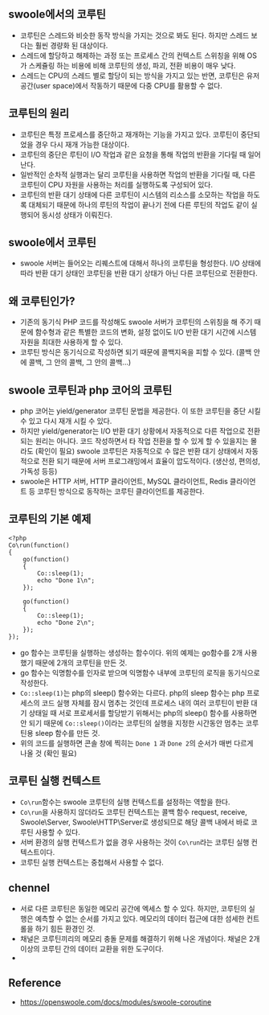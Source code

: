 ## swoole에서의 코루틴
- 코루틴은 스레드와 비슷한 동작 방식을 가지는 것으로 봐도 된다. 하지만 스레드 보다는 훨씬 경량화 된 대상이다. 
- 스레드에 할당하고 해제하는 과정 또는 프로세스 간의 컨텍스트 스위칭을 위해 OS가 스케쥴링 하는 비용에 비해 코루틴의 생성, 파괴, 전환 비용이 매우 낮다.
- 스레드는 CPU의 스레드 별로 할당이 되는 방식을 가지고 있는 반면, 코루틴은 유저 공간(user space)에서 작동하기 때문에 다중 CPU를 활용할 수 없다.

## 코루틴의 원리
- 코루틴은 특정 프로세스를 중단하고 재개하는 기능을 가지고 있다. 코루틴이 중단되었을 경우 다시 재개 가능한 대상이다.
- 코루틴의 중단은 루틴이 I/O 작업과 같은 요청을 통해 작업의 반환을 기다릴 때 일어난다.
- 일반적인 순차적 실행과는 달리 코루틴을 사용하면 작업의 반환을 기다릴 때, 다른 코루틴이 CPU 자원을 사용하는 처리를 실행하도록 구성되어 있다.
- 코루틴의 반환 대기 상태에 다른 코루틴이 시스템의 리소스를 소모하는 작업을 하도록 대체되기 때문에 하나의 루틴의 작업이 끝나기 전에 다른 루틴의 작업도 같이 실행되어 동시성 상태가 이뤄진다.

## swoole에서 코루틴
- swoole 서버는 들어오는 리퀘스트에 대해서 하나의 코루틴을 형성한다. I/O 상태에 따라 반환 대기 상태인 코루틴을 반환 대기 상태가 아닌 다른 코루틴으로 전환한다.

## 왜 코루틴인가?
- 기존의 동기식 PHP 코드를 작성해도 swoole 서버가 코루틴의 스위칭을 해 주기 때문에 함수형과 같은 특별한 코드의 변화, 설정 없이도 I/O 반환 대기 시간에 시스템 자원을 최대한 사용하게 할 수 있다.
- 코루틴 방식은 동기식으로 작성하면 되기 때문에 콜백지옥을 피할 수 있다. (콜백 안에 콜백, 그 안의 콜백, 그 안의 콜백...)

## swoole 코루틴과 php 코어의 코루틴
- php 코어는 yield/generator 코루틴 문법을 제공한다. 이 또한 코루틴을 중단 시킬 수 있고 다시 재개 시킬 수 있다.
- 하지만 yield/generator는 I/O 반환 대기 상황에서 자동적으로 다른 작업으로 전환 되는 원리는 아니다. 코드 작성하면서 타 작업 전환을 할 수 있게 할 수 있을지는 몰라도 (확인이 필요) swoole 코루틴은 자동적으로 수 많은 반환 대기 상태에서 자동적으로 전환 되기 때문에 서버 프로그래밍에서 효율이 압도적이다. (생산성, 편의성, 가독성 등등)
- swoole은 HTTP 서버, HTTP 클라이언트, MySQL 클라이언트, Redis 클라이언트 등 코루틴 방식으로 동작하는 코루틴 클라이언트를 제공한다.

## 코루틴의 기본 예제
```
<?php
Co\run(function()
{
    go(function()
    {
        Co::sleep(1);
        echo "Done 1\n";
    });

    go(function()
    {
        Co::sleep(1);
        echo "Done 2\n";
    });
});
```
- go 함수는 코루틴을 실행하는 생성하는 함수이다. 위의 예제는 go함수를 2개 사용했기 때문에 2개의 코루틴을 만든 것.
- go 함수는 익명함수를 인자로 받으며 익명함수 내부에 코루틴의 로직을 동기식으로 작성한다.
- `Co::sleep(1)`는 php의 sleep() 함수와는 다르다. php의 sleep 함수는 php 프로세스의 코드 실행 자체를 잠시 멈추는 것인데 프로세스 내의 여러 코루틴이 반환 대기 상태일 때 서로 프로세서를 할당받기 위해서는 php의 sleep() 함수를 사용하면 안 되기 때문에 `Co::sleep()`이라는 코루틴의 실행을 지정한 시간동안 멈추는 코루틴용 sleep 함수를 만든 것.
- 위의 코드를 실행하면 콘솔 창에 찍히는 `Done 1` 과 `Done 2`의 순서가 매번 다르게 나올 것 (확인 필요)

## 코루틴 실행 컨텍스트
- `Co\run`함수는 swoole 코루틴의 실행 컨텍스트를 설정하는 역할을 한다.
- `Co\run`을 사용하지 않더라도 코루틴 컨텍스트는 콜백 함수 request, receive, Swoole\Server, Swoole\HTTP\Server로 생성되므로 해당 콜백 내에서 바로 코루틴 사용할 수 있다.
- 서버 환경의 실행 컨텍스트가 없을 경우 사용하는 것이 `Co\run`라는 코루틴 실행 컨텍스트이다.
- 코루틴 실행 컨텍스트는 중첩해서 사용할 수 없다. 

## chennel
- 서로 다른 코루틴은 동일한 메모리 공간에 엑세스 할 수 있다. 하지만, 코루틴의 실행은 예측할 수 없는 순서를 가지고 있다. 메모리의 데이터 접근에 대한 섬세한 컨트롤을 하기 힘든 환경인 것.
- 채널은 코루틴끼리의 메모리 충돌 문제를 해결하기 위해 나온 개념이다. 채널은 2개 이상의 코루틴 간의 데이터 교환을 위한 도구이다.
- 

## Reference
- https://openswoole.com/docs/modules/swoole-coroutine
